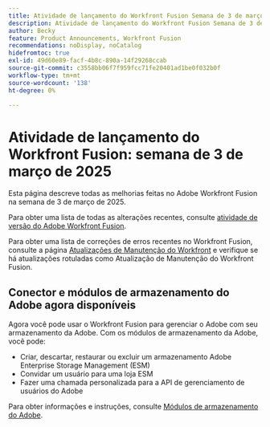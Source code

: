 ```yaml
---
title: Atividade de lançamento do Workfront Fusion Semana de 3 de março de 2025
description: Atividade de lançamento do Workfront Fusion Semana de 3 de março de 2025
author: Becky
feature: Product Announcements, Workfront Fusion
recommendations: noDisplay, noCatalog
hidefromtoc: true
exl-id: 49d60e89-facf-4b8c-890a-14f29268ccab
source-git-commit: c3558bb06f7f959fcc71fe20401ad1be0f032b0f
workflow-type: tm+mt
source-wordcount: '138'
ht-degree: 0%

---
```


# Atividade de lançamento do Workfront Fusion: semana de 3 de março de 2025

Esta página descreve todas as melhorias feitas no Adobe Workfront Fusion na semana de 3 de março de 2025.

Para obter uma lista de todas as alterações recentes, consulte [atividade de versão do Adobe Workfront Fusion](/help/workfront-fusion/fusion-product-releases/fusion-release-activity.md).

Para obter uma lista de correções de erros recentes no Workfront Fusion, consulte a página [Atualizações de Manutenção do Workfront](https://experienceleague.adobe.com/pt-br/docs/workfront-known-issues/releases/current-updates) e verifique se há atualizações rotuladas como Atualização de Manutenção do Workfront Fusion.

## Conector e módulos de armazenamento do Adobe agora disponíveis

Agora você pode usar o Workfront Fusion para gerenciar o Adobe com seu armazenamento da Adobe. Com os módulos de armazenamento da Adobe, você pode:

* Criar, descartar, restaurar ou excluir um armazenamento Adobe Enterprise Storage Management (ESM)
* Convidar um usuário para uma loja ESM
* Fazer uma chamada personalizada para a API de gerenciamento de usuários do Adobe

Para obter informações e instruções, consulte [Módulos de armazenamento do Adobe](/help/workfront-fusion/references/apps-and-modules/adobe-connectors/adobe-storage-modules.md).
